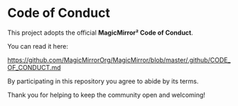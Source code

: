 # Code of Conduct

This project adopts the official **MagicMirror² Code of Conduct**.

You can read it here:

https://github.com/MagicMirrorOrg/MagicMirror/blob/master/.github/CODE_OF_CONDUCT.md

By participating in this repository you agree to abide by its terms.

Thank you for helping to keep the community open and welcoming!
